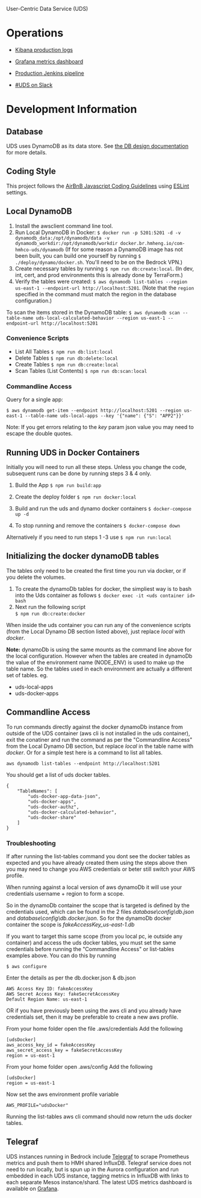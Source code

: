 User-Centric Data Service (UDS)

# Operations

* [Kibana production logs](https://kibana.br.hmheng.io/app/kibana#/discover/AWF8j2WRMmY0_W5X0fH3)

* [Grafana metrics dashboard](http://grafana.prod.hmheng-infra.brnp.internal/dashboard/db/uds)

* [Production Jenkins pipeline](http://jenkins.prod.hmheng-uds.brnp.internal/job/uds/)

* [#UDS on Slack](https://hmhco.slack.com/messages/C6MP6P7NE)

# Development Information

## Database
UDS uses DynamoDB as its data store. See [the DB design documentation](./docs/design/db.md) for more details.

## Coding Style

This project follows the [AirBnB Javascript Coding Guidelines](https://github.com/airbnb/javascript) using [ESLint](http://eslint.org/) settings.

## Local DynamoDB
1. Install the awsclient command line tool.
2. Run Local DynamoDB in Docker: `$ docker run -p 5201:5201 -d -v dynamodb_data:/opt/dynamodb/data -v dynamodb_workdir:/opt/dynamodb/workdir docker.br.hmheng.io/com-hmhco-uds/dynamodb` (If for some reason a DynamoDB image has not been built, you can build one yourself by running `$ ./deploy/dynamo/docker.sh`. You'll need to be on the Bedrock VPN.)
3. Create necessary tables by running `$ npm run db:create:local`. (In dev, int, cert, and prod environments this is already done by TerraForm.)
4. Verify the tables were created:  `$ aws dynamodb list-tables --region us-east-1 --endpoint-url http://localhost:5201`. (Note that the `region` specified in the command must match the region in the database configuration.)

To scan the items stored in the DynamoDB table: `$ aws dynamodb scan --table-name uds-local-calculated-behavior --region us-east-1 --endpoint-url http://localhost:5201`

### Convenience Scripts

* List All Tables `$ npm run db:list:local`
* Delete Tables `$ npm run db:delete:local`
* Create Tables `$ npm run db:create:local`
* Scan Tables (List Contents) `$ npm run db:scan:local`

### Commandline Access
Query for a single app:
```
$ aws dynamodb get-item --endpoint http://localhost:5201 --region us-east-1 --table-name uds-local-apps --key '{"name": {"S": "APP2"}}'
```

Note: If you get errors relating to the _key_ param json value you may need to escape the double quotes.

## Running UDS in Docker Containers
Initially you will need to run all these steps. Unless you change the code, subsequent runs can be done by running steps 3 & 4 only.
1. Build the App
```$ npm run build:app```

2. Create the deploy folder
```$ npm run docker:local```

3. Build and run the uds and dynamo docker containers
```$ docker-compose up -d```
4. To stop running and remove the containers
```$ docker-compose down```

Alternatively if you need to run steps 1 -3 use
```$ npm run run:local```


## Initializing the docker dynamoDB tables
The tables only need to be created the first time you run via docker, or if you delete the volumes.   

1. To create the dynamoDb tables for docker, the simpliest way is to bash into the Uds container as follows
```$ docker exec -it <uds container id> bash```
2. Next run the following script   
```$ npm run db:create:docker```

When inside the uds container you can run any of the convenience scripts (from the Local Dynamo DB section listed above), just replace _local_ with _docker_.    
  
**Note:** dynamoDb is using the same mounts as the command line above for the local configuration. However when the tables are created in dynamoDb the value of the environment name (NODE_ENV) is used to make up the table name. So the tables used in each environment are actually a different set of tables. eg.   
* uds-local-apps   
* uds-docker-apps

## Commandline Access
To run commands directly against the docker dynamoDb instance from outside of the UDS container (aws cli is not installed in the uds container), exit the conatiner and run the command as per the "Commandline Access" from the Local Dynamo DB section, but replace _local_ in the table name with _docker_. Or for a simple test here is a command to list all tables.
```
aws dynamodb list-tables --endpoint http://localhost:5201
```
You should get a list of uds docker tables.
``` 
{
    "TableNames": [
        "uds-docker-app-data-json",
        "uds-docker-apps",
        "uds-docker-authz",
        "uds-docker-calculated-behavior",
        "uds-docker-share"
    ]
}
```

### Troubleshooting

If after running the list-tables command you dont see the docker tables as expected and you have already created them using the steps above then you may need to change you AWS credentials or beter still switch your AWS profile. 

When running against a local version of aws dynamoDb it will use your credentials username + region to form a scope. 

So in the dynamoDb container the scope that is targeted is defined by the credentials used, which can be found in the 2 files _database\config\db.json_ and _database\config\db.docker.json_. So for the dynamoDb docker container the scope is _fakeAccessKey_us-east-1.db_

If you want to target this same scope (from you local pc, ie outside any container) and access the uds docker tables, you must set the same credentials before running the "Commandline Access" or list-tables examples above. You can do this by running 
```
$ aws configure
```
Enter the details as per the db.docker.json & db.json
```
AWS Access Key ID: fakeAccessKey
AWS Secret Access Key: fakeSecretAccessKey
Default Region Name: us-east-1
```

OR if you have previously been using the aws cli and you already have credentials set, then it may be preferable to create a new aws profile.

From your home folder open the file .aws/credentials
Add the following 
```
[udsDocker]
aws_access_key_id = fakeAccessKey
aws_secret_access_key = fakeSecretAccessKey
region = us-east-1
```

From your home folder open .aws/config
Add the following 
```
[udsDocker]
region = us-east-1
```

Now set the aws environment profile variable
```
AWS_PROFILE="udsDocker"
```

Running the list-tables aws cli command should now return the uds docker tables.

## Telegraf

UDS instances running in Bedrock include [Telegraf](https://www.influxdata.com/time-series-platform/telegraf/)
to scrape Prometheus metrics and push them to HMH shared InfluxDB. Telegraf service does not need to run locally,
but is spun up in the Aurora configuration and run embedded in each UDS instance, tagging metrics in InfluxDB
with links to each separate Mesos instance/shard. The latest UDS metrics dashboard is available on
[Grafana](http://grafana.prod.hmheng-infra.brnp.internal/dashboard/db/uds).
